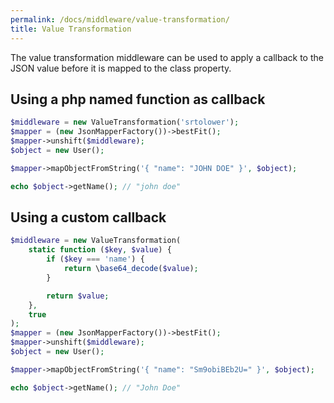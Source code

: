 ```yaml
---
permalink: /docs/middleware/value-transformation/  
title: Value Transformation
---
```


The value transformation middleware can be used to apply a callback to the JSON value before it is mapped to the class property.
 
## Using a php named function as callback
```php
$middleware = new ValueTransformation('srtolower');
$mapper = (new JsonMapperFactory())->bestFit();
$mapper->unshift($middleware);
$object = new User();

$mapper->mapObjectFromString('{ "name": "JOHN DOE" }', $object);

echo $object->getName(); // "john doe"
```

## Using a custom callback
```php
$middleware = new ValueTransformation(
    static function ($key, $value) {
        if ($key === 'name') {
            return \base64_decode($value);
        }

        return $value;
    },
    true
);
$mapper = (new JsonMapperFactory())->bestFit();
$mapper->unshift($middleware);
$object = new User();

$mapper->mapObjectFromString('{ "name": "Sm9obiBEb2U=" }', $object);

echo $object->getName(); // "John Doe"
```